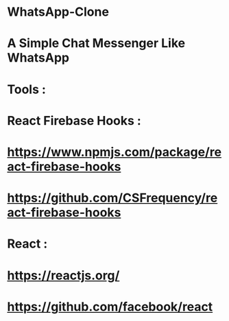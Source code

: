 # WhatsApp-Clone

# A Simple Chat Messenger Like WhatsApp

# Tools :

# React Firebase Hooks :

# https://www.npmjs.com/package/react-firebase-hooks

# https://github.com/CSFrequency/react-firebase-hooks

# React :

# https://reactjs.org/

# https://github.com/facebook/react
